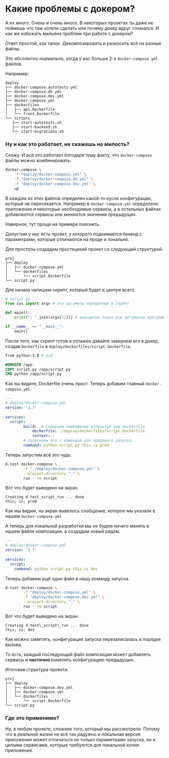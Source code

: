 # Какие проблемы с докером?
А их много. Очень и очень много. В некоторых проектах ты даже не поймешь что там хотели сделать или почему докер вдруг сломался. И как же избежать мильёна проблем при работе с докером?

Ответ простой, как тапок. Декомпозировать и разносить всё на разные файлы.

Это абсолютно нормально, когда у вас больше 2-х `docker-compose.yml` файлов.

Например:
```
deploy  
├── docker-compose.autotests.yml
├── docker-compose.db.yml  
├── docker-compose.dev.yml  
├── docker-compose.yml  
├── dockerfiles  
│   ├── api.Dockerfile  
│   └── front.Dockerfile  
└── scripts  
   ├── start-autotests.sh  
   ├── start-backend.sh
   └── start-migrations.sh
```

### Ну и как это работает, не скажешь на милость?

Скажу. И всё это работает блгодаря тому факту, что `docker-compose` файлы можно комбинировать.

```bash
docker-compose \
	-f "deploy/docker-compose.yml" \
	-f "deploy/docker-compose.db.yml" \
	-f "deploy/docker-compose.dev.yml" \
	up
```

В каждом из этих файлов определен какой-то кусок конфигурации, который не пересекается. Например в `docker-compose.yml` определено приложение и некоторые необходимые сервисы, а в остальных файлах добавляются сервисы или меняются значения предыдущих.

Наверное, тут проще на примере пояснить.

Допустим у нас есть проект, у которого поднимается бекенд с параметрами, которые отличаются на проде и локально.

Для простоты создадим простецикий проект со следующей структурой.

```
proj
├── deploy
│   ├── docker-compose.yml  
│   └── dockerfiles  
│       └── script.Dockerfile  
└── script.py
```

Для начала напишем скрипт, который будет в центре всего.
```python
# script.py
from sys import argv # это аргуметы переданные в скрипт

def main():
	print("; ".join(argv[1:])) # выводитна экран все аргументы программы

if __name__ == "__main__":
	main()
```


После того, как скрипт готов и отлажен давайте завернем его в докер,
создав `Dockerfile` в `deploy/dockerfiles/script.Dockerfile`.

```dockerfile
from python:3.8 # asd

WORKDIR /app  
COPY script.py /app/script.py  
CMD python /app/script.py
```

Как вы видите, Dockerfile очень прост. Теперь добавим главный `docker-compose.yml`.

```yaml
---
# deploy/docker-compose.yml
version: '3.7'  
  
services:  
  script:  
        build:  # Собираем приложение используя наш dockerfile.
            dockerfile: ./deploy/dockerfiles/script.Dockerfile  
            context: .  
        # Запускаем его с командой для продового запуска.
        command: python script.py this is prod
```

Теперь запустим всё это чудо.

```bash
d-test docker-compose \
        -f "./deploy/docker-compose.yml" \
        --project-directory "." \
        run --rm script
```

Вот что будет выведено на экран.
```log
Creating d-test_script_run ... done
this; is; prod
```

Как мы видим, на экран вывелось сообщение, которое мы указали в нашем `docker-compose.yml`

А теперь для локальной разработки мы не будем ничего менять в нашем файле композиции, а создадим новый рядом.

```yaml
---
# deploy/docker-compose.yml
version: '3.7'  
  
services:  
  script:
    command: python script.py this is dev
```

Теперь добавим ещё один файл в нашу команду запуска.

```bash
d-test docker-compose \
        -f "deploy/docker-compose.yml" \
        -f "deploy/docker-compose.dev.yml" \
        --project-directory "." \
        run --rm script
```

Вот что будет выведено на экран:
```log
Creating d-test\_script\_run ... done  
this; is; dev
```

Как можно заметить, конфигурация запуска перезаписалась в порядке вызова.

То есть, каждый последующий файл композиции может добавлять сервисы и **частично** изменять конфигурацию предыдущих.

Итоговая структура проекта:
```
proj
├── deploy  
│   ├── docker-compose.dev.yml  
│   ├── docker-compose.yml  
│   └── dockerfiles  
│       └── script.Dockerfile  
└── script.py
```

### Где это применимо?
Ну, в любом проекте, сложнее того, который мы рассмотрели. Потому что в реальной жизни не всё так радужно и локальная версия приложения может отличаться не только параметрами запуска, но и целыми сервисами, которые требуются для локальной копии приложения.